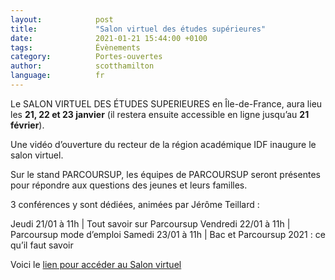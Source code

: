```yaml
---
layout:            post
title:             "Salon virtuel des études supérieures"
date:              2021-01-21 15:44:00 +0100
tags:              Évènements
category:          Portes-ouvertes
author:            scotthamilton
language:          fr
---
```


Le SALON VIRTUEL DES ÉTUDES SUPERIEURES en Île-de-France, aura lieu les **21, 22 et 23 janvier** (il restera ensuite accessible en ligne jusqu’au **21 février**).



Une vidéo d’ouverture du recteur de la région académique IDF inaugure le salon virtuel.

 Sur le stand PARCOURSUP, les équipes de PARCOURSUP seront présentes pour répondre aux questions des jeunes et leurs familles.

3 conférences y sont dédiées, animées par Jérôme Teillard :



Jeudi 21/01 à 11h               |         Tout savoir sur Parcoursup
Vendredi 22/01 à 11h            |      Parcoursup mode d’emploi
Samedi 23/01 à 11h              |      Bac et Parcoursup 2021 : ce qu’il faut savoir



Voici le [lien pour accéder au Salon virtuel](https://salonvirtuel-etudes-superieures-iledefrance.letudiant.fr/fr?utm_source=GPS_Landingpagevisiteur&utm_medium=GPS_Landingpagevisiteur&utm_campaign=SAL-SVES-IDF)

